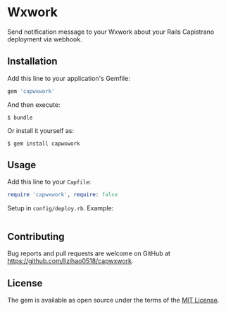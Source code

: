 # Wxwork

Send notification message to your Wxwork about your Rails Capistrano deployment via webhook.

## Installation

Add this line to your application's Gemfile:

```ruby
gem 'capwxwork'
```

And then execute:

    $ bundle

Or install it yourself as:

    $ gem install capwxwork

## Usage

Add this line to your `Capfile`:

```ruby
require 'capwxwork', require: false
```

Setup in `config/deploy.rb`. Example:

```ruby

```

## Contributing

Bug reports and pull requests are welcome on GitHub at https://github.com/lizihao0518/capwxwork.

## License

The gem is available as open source under the terms of the [MIT License](https://opensource.org/licenses/MIT).
